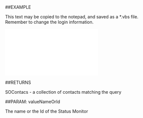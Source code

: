 

##EXAMPLE

This text may be copied to the notepad, and saved as a *.vbs file. Remember to change the login information.

![](../../Examples/vbs/SOFind.ContactsWithActiveStatusMonitor.vbs.txt)




##RETURNS

SOContacs - a collection of contacts matching the query





##PARAM: valueNameOrId

The name or the Id of the Status Monitor



